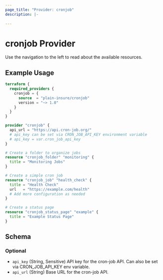 ```yaml
---
page_title: "Provider: cronjob"
description: |-
  
---
```


# cronjob Provider



Use the navigation to the left to read about the available resources.

## Example Usage

```terraform
terraform {
  required_providers {
    cronjob = {
      source  = "plain-insure/cronjob"
      version = "~> 1.0"
    }
  }
}

provider "cronjob" {
  api_url = "https://api.cron-job.org/"
  # api_key can be set via CRON_JOB_API_KEY environment variable
  # api_key = var.cron_job_api_key
}

# Create a folder to organize jobs
resource "cronjob_folder" "monitoring" {
  title = "Monitoring Jobs"
}

# Create a simple cron job
resource "cronjob_job" "health_check" {
  title = "Health Check"
  url   = "https://example.com/health"
  # Add more configuration as needed
}

# Create a status page
resource "cronjob_status_page" "example" {
  title = "Example Status Page"
}
```

<!-- schema generated by tfplugindocs -->
## Schema

### Optional

- `api_key` (String, Sensitive) API key for the cron-job API. Can also be set via CRON_JOB_API_KEY env variable.
- `api_url` (String) Base URL for the cron-job API.